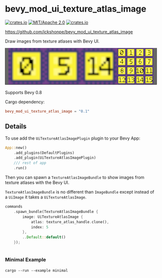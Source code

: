 # bevy_mod_ui_texture_atlas_image
[![crates.io](https://img.shields.io/crates/v/bevy_mod_ui_texture_atlas_image)](https://crates.io/crates/bevy_mod_ui_texture_atlas_image)
[![MIT/Apache 2.0](https://img.shields.io/badge/license-MIT%2FApache-blue.svg)](https://github.com/ickshonpe/bevy_mod_ui_texture_atlas_image)
[![crates.io](https://img.shields.io/crates/d/bevy_mod_ui_texture_atlas_image)](https://crates.io/crates/bevy_mod_ui_texture_atlas_image)

https://github.com/ickshonpe/bevy_mod_ui_texture_atlas_image

Draw images from texture atlases with Bevy UI.

![image](example.png)



Supports Bevy 0.8

Cargo dependency:
```toml
bevy_mod_ui_texture_atlas_image = "0.1"
```

## Details

To use add the ```UiTextureAtlasImagePlugin``` plugin to your Bevy App:

```rust
App::new()
    .add_plugins(DefaultPlugins)
    .add_plugin(UiTextureAtlasImagePlugin)
    /// rest of app
    .run()
```

Then you can spawn a ```TextureAtlasImageBundle``` to show images from texture atlases with the Bevy UI.

```TextureAtlasImageBundle``` is no different than ```ImageBundle``` except instead of a `UiImage` it takes a `UiTextureAtlasImage`.

```rust
commands
    .spawn_bundle(TextureAtlasImageBundle {
        image: UiTextureAtlasImage { 
            atlas: texture_atlas_handle.clone(),
            index: 5
        },
        ..Default::default()
    });
```
#
### Minimal Example

``` 
cargo --run --example minimal
```



